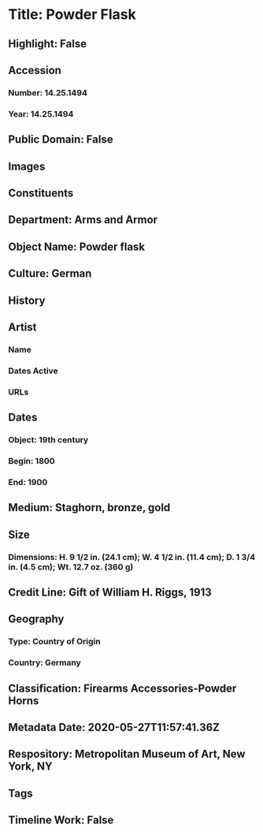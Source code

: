 # Title: Powder Flask
## Highlight: False
## Accession
### Number: 14.25.1494
### Year: 14.25.1494
## Public Domain: False
## Images
## Constituents
## Department: Arms and Armor
## Object Name: Powder flask
## Culture: German
## History
## Artist
### Name
### Dates Active
### URLs
## Dates
### Object: 19th century
### Begin: 1800
### End: 1900
## Medium: Staghorn, bronze, gold
## Size
### Dimensions: H. 9 1/2 in. (24.1 cm); W. 4 1/2 in. (11.4 cm); D. 1 3/4 in. (4.5 cm); Wt. 12.7 oz. (360 g)
## Credit Line: Gift of William H. Riggs, 1913
## Geography
### Type: Country of Origin
### Country: Germany
## Classification: Firearms Accessories-Powder Horns
## Metadata Date: 2020-05-27T11:57:41.36Z
## Respository: Metropolitan Museum of Art, New York, NY
## Tags
## Timeline Work: False